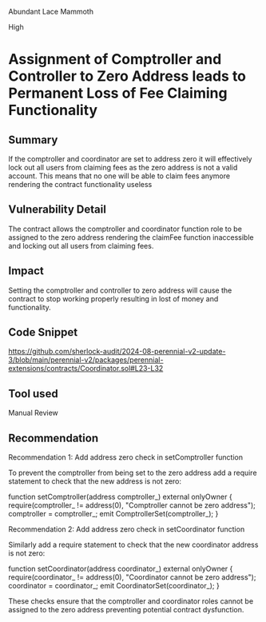 Abundant Lace Mammoth

High

# Assignment of Comptroller and Controller to Zero Address leads to Permanent Loss of Fee Claiming Functionality

## Summary

If the comptroller and coordinator are set to address zero it will effectively lock out all users from claiming fees as the zero address is not a valid account. This means that no one will be able to claim fees anymore rendering the contract functionality useless

## Vulnerability Detail

The contract allows the comptroller and coordinator function role to be assigned to the zero address rendering the claimFee function inaccessible and locking out all users from claiming fees.

## Impact

Setting the comptroller and controller to zero address will cause the contract to stop working properly resulting in lost of money and functionality.

## Code Snippet

https://github.com/sherlock-audit/2024-08-perennial-v2-update-3/blob/main/perennial-v2/packages/perennial-extensions/contracts/Coordinator.sol#L23-L32

## Tool used

Manual Review

## Recommendation


Recommendation 1: Add address zero check in setComptroller function

To prevent the comptroller from being set to the zero address add a require statement to check that the new address is not zero:


function setComptroller(address comptroller_) external onlyOwner {
    require(comptroller_ != address(0), "Comptroller cannot be zero address");
    comptroller = comptroller_;
    emit ComptrollerSet(comptroller_);
}


Recommendation 2: Add address zero check in setCoordinator function

Similarly add a require statement to check that the new coordinator address is not zero:



function setCoordinator(address coordinator_) external onlyOwner {
    require(coordinator_ != address(0), "Coordinator cannot be zero address");
    coordinator = coordinator_;
    emit CoordinatorSet(coordinator_);
}


These checks ensure that the comptroller and coordinator roles cannot be assigned to the zero address preventing potential contract dysfunction.